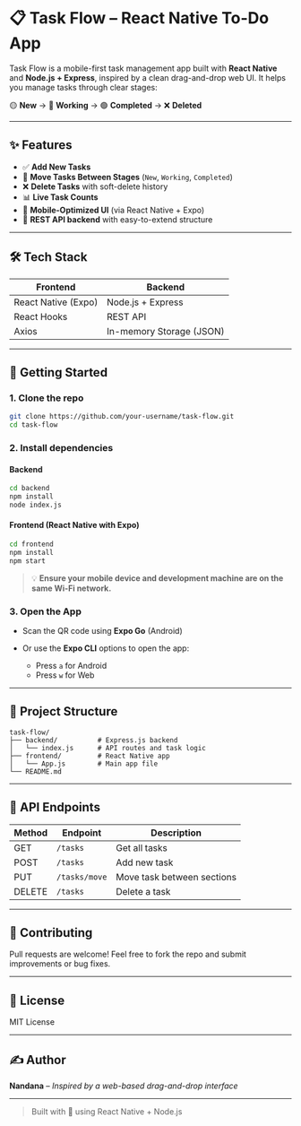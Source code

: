 # 📋 Task Flow – React Native To-Do App

Task Flow is a mobile-first task management app built with **React Native** and **Node.js + Express**, inspired by a clean drag-and-drop web UI. It helps you manage tasks through clear stages:

🟡 **New** → 🔵 **Working** → 🟢 **Completed** → ❌ **Deleted**

---

## ✨ Features

- ✅ **Add New Tasks**
- 🔁 **Move Tasks Between Stages** (`New`, `Working`, `Completed`)
- ❌ **Delete Tasks** with soft-delete history
- 📊 **Live Task Counts**
- 📱 **Mobile-Optimized UI** (via React Native + Expo)
- 🔌 **REST API backend** with easy-to-extend structure

---

## 🛠 Tech Stack

| Frontend            | Backend            |
|---------------------|--------------------|
| React Native (Expo) | Node.js + Express  |
| React Hooks         | REST API           |
| Axios               | In-memory Storage (JSON) |

---

## 🚀 Getting Started

### 1. Clone the repo
```bash
git clone https://github.com/your-username/task-flow.git
cd task-flow
```



### 2. Install dependencies

#### Backend

```bash
cd backend
npm install
node index.js
```

#### Frontend (React Native with Expo)

```bash
cd frontend
npm install
npm start
```

> 💡 **Ensure your mobile device and development machine are on the same Wi-Fi network.**

### 3. Open the App

* Scan the QR code using **Expo Go** (Android)
* Or use the **Expo CLI** options to open the app:

  * Press `a` for Android
  * Press `w` for Web

---

## 📁 Project Structure

```
task-flow/
├── backend/          # Express.js backend
│   └── index.js      # API routes and task logic
├── frontend/         # React Native app
│   └── App.js        # Main app file
└── README.md
```

---

## 📡 API Endpoints

| Method | Endpoint      | Description                |
| ------ | ------------- | -------------------------- |
| GET    | `/tasks`      | Get all tasks              |
| POST   | `/tasks`      | Add new task               |
| PUT    | `/tasks/move` | Move task between sections |
| DELETE | `/tasks`      | Delete a task              |

---

## 🤝 Contributing

Pull requests are welcome! Feel free to fork the repo and submit improvements or bug fixes.

---

## 📄 License

MIT License

---

## ✍️ Author

**Nandana** – *Inspired by a web-based drag-and-drop interface*

---

> Built with 💛 using React Native + Node.js

```



